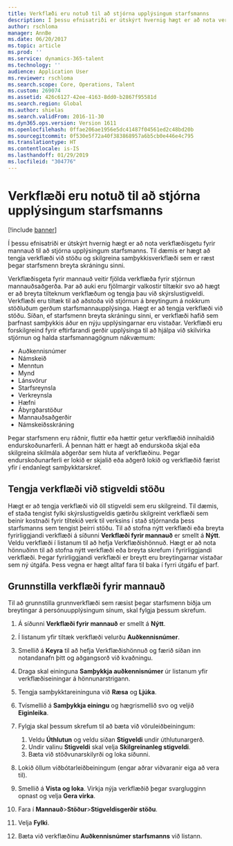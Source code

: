 ```yaml
---
title: Verkflæði eru notuð til að stjórna upplýsingum starfsmanns
description: Í þessu efnisatriði er útskýrt hvernig hægt er að nota verkflæðisgetu fyrir mannauð til að stjórna upplýsingum starfsmanns. Til dæmis er hægt að tengja verkflæði við stöðu og skilgreina samþykkisverkflæði sem er ræst þegar starfsmenn breyta skráningu sinni.
author: rschloma
manager: AnnBe
ms.date: 06/20/2017
ms.topic: article
ms.prod: ''
ms.service: dynamics-365-talent
ms.technology: ''
audience: Application User
ms.reviewer: rschloma
ms.search.scope: Core, Operations, Talent
ms.custom: 269074
ms.assetid: 426c6127-42ee-4163-8dd0-b2867f95581d
ms.search.region: Global
ms.author: shielas
ms.search.validFrom: 2016-11-30
ms.dyn365.ops.version: Version 1611
ms.openlocfilehash: 0ffae206ae1956e5dc41487f04561ed2c48bd20b
ms.sourcegitcommit: 0f530e5f72a40f383868957a6b5cb0e446e4c795
ms.translationtype: HT
ms.contentlocale: is-IS
ms.lasthandoff: 01/29/2019
ms.locfileid: "304776"
---
```

# <a name="use-workflows-to-manage-employee-information"></a>Verkflæði eru notuð til að stjórna upplýsingum starfsmanns

[!include [banner](includes/banner.md)]

Í þessu efnisatriði er útskýrt hvernig hægt er að nota verkflæðisgetu fyrir mannauð til að stjórna upplýsingum starfsmanns. Til dæmis er hægt að tengja verkflæði við stöðu og skilgreina samþykkisverkflæði sem er ræst þegar starfsmenn breyta skráningu sinni.

Verkflæðisgeta fyrir mannauð veitir fjölda verkflæða fyrir stjórnun mannauðsaðgerða. Þar að auki eru fjölmargir valkostir tiltækir svo að hægt er að breyta tilteknum verkflæðum og tengja þau við skýrslustigveldi. Verkflæði eru tiltæk til að aðstoða við stjórnun á breytingum á nokkrum stöðluðum gerðum starfsmannaupplýsinga. Hægt er að tengja verkflæði við stöðu. Síðan, ef starfsmenn breyta skráningu sinni, er verkflæði hafið sem þarfnast samþykkis áður en nýju upplýsingarnar eru vistaðar. Verkflæði eru forskilgreind fyrir eftirfarandi gerðir upplýsinga til að hjálpa við skilvirka stjórnun og halda starfsmannagögnum nákvæmum:

-   Auðkennisnúmer
-   Námskeið
-   Menntun
-   Mynd
-   Lánsvörur
-   Starfsreynsla
-   Verkreynsla
-   Hæfni
-   Ábyrgðarstöður
-   Mannauðsaðgerðir
-   Námskeiðsskráning

Þegar starfsmenn eru ráðnir, fluttir eða hættir getur verkflæðið innihaldið endurskoðunarferli. Á þennan hátt er hægt að endurskoða skjal eða skilgreina skilmála aðgerðar sem hluta af verkflæðinu. Þegar endurskoðunarferli er lokið er skjalið eða aðgerð lokið og verkflæðið færist yfir í endanlegt samþykktarskref.

## <a name="associate-a-workflow-with-a-position-hierarchy"></a>Tengja verkflæði við stigveldi stöðu
Hægt er að tengja verkflæði við öll stigveldi sem eru skilgreind. Til dæmis, ef staða tengist fylki skýrslustigveldis gætirðu skilgreint verkflæði sem beinir kostnaði fyrir tiltekið verk til verksins í stað stjórnanda þess starfsmanns sem tengist þeirri stöðu. Til að stofna nýtt verkflæði eða breyta fyrirliggjandi verkflæði á síðunni **Verkflæði fyrir mannauð** er smellt á **Nýtt**. Veldu verkflæði í listanum til að hefja Verkflæðishönnuð. Hægt er að nota hönnuðinn til að stofna nýtt verkflæði eða breyta skrefum í fyrirliggjandi verkflæði. Þegar fyrirliggjandi verkflæði er breytt eru breytingarnar vistaðar sem ný útgáfa. Þess vegna er hægt alltaf fara til baka í fyrri útgáfu ef þarf.

## <a name="configure-a-human-resources-workflow"></a>Grunnstilla verkflæði fyrir mannauð
Til að grunnstilla grunnverkflæði sem ræsist þegar starfsmenn biðja um breytingar á persónuupplýsingum sínum, skal fylgja þessum skrefum.

1.  Á síðunni **Verkflæði fyrir mannauð** er smellt á **Nýtt**.
2.  Í listanum yfir tiltæk verkflæði velurðu **Auðkennisnúmer**.
3.  Smellið á **Keyra** til að hefja Verkflæðishönnuð og færið síðan inn notandanafn þitt og aðgangsorð við kvaðningu.
4.  Draga skal eininguna **Samþykkja auðkennisnúmer** úr listanum yfir verkflæðiseiningar á hönnunarstrigann.
5.  Tengja samþykktareininguna við **Ræsa** og **Ljúka**.
6.  Tvísmellið á **Samþykkja einingu** og hægrismellið svo og veljið **Eiginleika**.
7.  Fylgja skal þessum skrefum til að bæta við vöruleiðbeiningum:
    1.  Veldu **Úthlutun** og veldu síðan **Stigveldi** undir úthlutunargerð.
    2.  Undir valinu **Stigveldi** skal velja **Skilgreinanleg stigveldi**.
    3.  Bæta við stöðvunarskilyrði og loka síðunni.

8.  Lokið öllum viðbótarleiðbeiningum (engar aðrar viðvaranir eiga að vera til).
9.  Smellið á **Vista og loka**. Virkja nýja verkflæðið þegar svarglugginn opnast og velja **Gera virka**.
10. Fara í **Mannauð**&gt;**Stöður**&gt;**Stigveldisgerðir stöðu**.
11. Velja **Fylki**.
12. Bæta við verkflæðinu **Auðkennisnúmer starfsmanns** við listann.




